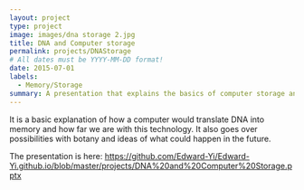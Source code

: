 ```yaml
---
layout: project
type: project
image: images/dna storage 2.jpg
title: DNA and Computer storage
permalink: projects/DNAStorage
# All dates must be YYYY-MM-DD format!
date: 2015-07-01
labels:
  - Memory/Storage
summary: A presentation that explains the basics of computer storage and how DNA can be used for that storage.
---
```


It is a basic explanation of how a computer would translate DNA into memory and how far we are with this technology. It also goes over possibilities with botany and ideas of what could happen in the future.

The presentation is here: https://github.com/Edward-Yi/Edward-Yi.github.io/blob/master/projects/DNA%20and%20Computer%20Storage.pptx
